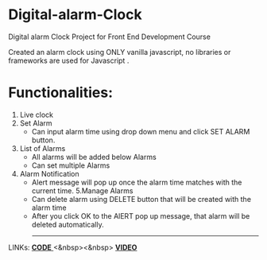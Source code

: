 # Digital-alarm-Clock
Digital alarm Clock Project for Front End Development Course

Created an alarm clock using ONLY vanilla javascript, no libraries or frameworks are used for Javascript .

# Functionalities:

 1. Live clock
 2. Set Alarm
    - Can input alarm time using drop down menu and click SET ALARM button.
 3. List of Alarms
    - All alarms will be added below Alarms
    - Can set multiple Alarms
 4. Alarm Notification
    - Alert message will pop up once the alarm time matches with the current time.
 5.Manage Alarms
    - Can delete alarm using DELETE button that will be created with the alarm time
    - After you click OK to the AlERT pop up message, that alarm will be deleted automatically. <hr>
  

LINKs: <a href = "https://thecodermanrr.github.io/Digital-alarm-Clock/"> <b>CODE</b> </a> <&nbsp><&nbsp> <a href = "https://youtu.be/OyWshOHG_Aw"> <b>VIDEO</b> </a> <br>
